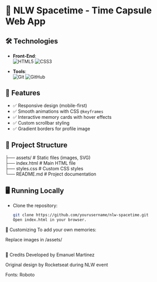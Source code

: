 # 🚀 NLW Spacetime - Time Capsule Web App  

## 🛠️ Technologies
- **Front-End**:  
  <img src="https://img.shields.io/badge/HTML5-E34F26?style=for-the-badge&logo=html5&logoColor=white" alt="HTML5">
  <img src="https://img.shields.io/badge/CSS3-1572B6?style=for-the-badge&logo=css3&logoColor=white" alt="CSS3">
  
- **Tools**:  
  <img src="https://img.shields.io/badge/Git-F05032?style=for-the-badge&logo=git&logoColor=white" alt="Git">
  <img src="https://img.shields.io/badge/GitHub-181717?style=for-the-badge&logo=github&logoColor=white" alt="GitHub">

## 🌟 Features
- ✅ Responsive design (mobile-first)
- ✅ Smooth animations with CSS `@keyframes`
- ✅ Interactive memory cards with hover effects
- ✅ Custom scrollbar styling
- ✅ Gradient borders for profile image

## 📂 Project Structure  
├── assets/ # Static files (images, SVG)  
├── index.html # Main HTML file  
├── styles.css # Custom CSS styles  
└── README.md # Project documentation  
##

## 🖥️ Running Locally
- Clone the repository:
   ```bash
   git clone https://github.com/yourusername/nlw-spacetime.git
   Open index.html in your browser.

🎨 Customizing
To add your own memories:

Replace images in /assets/

##

📝 Credits
Developed by Emanuel Martinez

Original design by Rocketseat during NLW event

Fonts: Roboto
